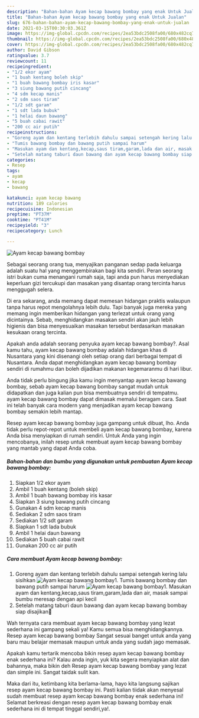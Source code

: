 ```yaml
---
description: "Bahan-bahan Ayam kecap bawang bombay yang enak Untuk Jualan"
title: "Bahan-bahan Ayam kecap bawang bombay yang enak Untuk Jualan"
slug: 676-bahan-bahan-ayam-kecap-bawang-bombay-yang-enak-untuk-jualan
date: 2021-03-15T00:30:03.361Z
image: https://img-global.cpcdn.com/recipes/2ea53bdc2508fa00/680x482cq70/ayam-kecap-bawang-bombay-foto-resep-utama.jpg
thumbnail: https://img-global.cpcdn.com/recipes/2ea53bdc2508fa00/680x482cq70/ayam-kecap-bawang-bombay-foto-resep-utama.jpg
cover: https://img-global.cpcdn.com/recipes/2ea53bdc2508fa00/680x482cq70/ayam-kecap-bawang-bombay-foto-resep-utama.jpg
author: David Gibson
ratingvalue: 3.7
reviewcount: 11
recipeingredient:
- "1/2 ekor ayam"
- "1 buah kentang boleh skip"
- "1 buah bawang bombay iris kasar"
- "3 siung bawang putih cincang"
- "4 sdm kecap manis"
- "2 sdm saos tiram"
- "1/2 sdt garam"
- "1 sdt lada bubuk"
- "1 helai daun bawang"
- "5 buah cabai rawit"
- "200 cc air putih"
recipeinstructions:
- "Goreng ayam dan kentang terlebih dahulu sampai setengah kering lalu sisihkan"
- "Tumis bawang bombay dan bawang putih sampai harum"
- "Masukan ayam dan kentang,kecap,saus tiram,garam,lada dan air, masak sampai bumbu meresap dengan api kecil"
- "Setelah matang taburi daun bawang dan ayam kecap bawang bombay siap disajikan🥰"
categories:
- Resep
tags:
- ayam
- kecap
- bawang

katakunci: ayam kecap bawang 
nutrition: 189 calories
recipecuisine: Indonesian
preptime: "PT37M"
cooktime: "PT41M"
recipeyield: "3"
recipecategory: Lunch

---
```



![Ayam kecap bawang bombay](https://img-global.cpcdn.com/recipes/2ea53bdc2508fa00/680x482cq70/ayam-kecap-bawang-bombay-foto-resep-utama.jpg)

Sebagai seorang orang tua, menyajikan panganan sedap pada keluarga adalah suatu hal yang menggembirakan bagi kita sendiri. Peran seorang istri bukan cuma menangani rumah saja, tapi anda pun harus menyediakan keperluan gizi tercukupi dan masakan yang disantap orang tercinta harus menggugah selera.

Di era  sekarang, anda memang dapat memesan hidangan praktis walaupun tanpa harus repot mengolahnya lebih dulu. Tapi banyak juga mereka yang memang ingin memberikan hidangan yang terlezat untuk orang yang dicintainya. Sebab, menghidangkan masakan sendiri akan jauh lebih higienis dan bisa menyesuaikan masakan tersebut berdasarkan masakan kesukaan orang tercinta. 



Apakah anda adalah seorang penyuka ayam kecap bawang bombay?. Asal kamu tahu, ayam kecap bawang bombay adalah hidangan khas di Nusantara yang kini disenangi oleh setiap orang dari berbagai tempat di Nusantara. Anda dapat menghidangkan ayam kecap bawang bombay sendiri di rumahmu dan boleh dijadikan makanan kegemaranmu di hari libur.

Anda tidak perlu bingung jika kamu ingin menyantap ayam kecap bawang bombay, sebab ayam kecap bawang bombay sangat mudah untuk didapatkan dan juga kalian pun bisa membuatnya sendiri di tempatmu. ayam kecap bawang bombay dapat dimasak memalui beragam cara. Saat ini telah banyak cara modern yang menjadikan ayam kecap bawang bombay semakin lebih mantap.

Resep ayam kecap bawang bombay juga gampang untuk dibuat, lho. Anda tidak perlu repot-repot untuk membeli ayam kecap bawang bombay, karena Anda bisa menyiapkan di rumah sendiri. Untuk Anda yang ingin mencobanya, inilah resep untuk membuat ayam kecap bawang bombay yang mantab yang dapat Anda coba.

<!--inarticleads1-->

##### Bahan-bahan dan bumbu yang digunakan untuk pembuatan Ayam kecap bawang bombay:

1. Siapkan 1/2 ekor ayam
1. Ambil 1 buah kentang (boleh skip)
1. Ambil 1 buah bawang bombay iris kasar
1. Siapkan 3 siung bawang putih cincang
1. Gunakan 4 sdm kecap manis
1. Sediakan 2 sdm saos tiram
1. Sediakan 1/2 sdt garam
1. Siapkan 1 sdt lada bubuk
1. Ambil 1 helai daun bawang
1. Sediakan 5 buah cabai rawit
1. Gunakan 200 cc air putih




<!--inarticleads2-->

##### Cara membuat Ayam kecap bawang bombay:

1. Goreng ayam dan kentang terlebih dahulu sampai setengah kering lalu sisihkan
<img src="https://img-global.cpcdn.com/steps/16ae5d8bcdf768e8/160x128cq70/ayam-kecap-bawang-bombay-langkah-memasak-1-foto.jpg" alt="Ayam kecap bawang bombay">1. Tumis bawang bombay dan bawang putih sampai harum
<img src="https://img-global.cpcdn.com/steps/325a834a1520e579/160x128cq70/ayam-kecap-bawang-bombay-langkah-memasak-2-foto.jpg" alt="Ayam kecap bawang bombay">1. Masukan ayam dan kentang,kecap,saus tiram,garam,lada dan air, masak sampai bumbu meresap dengan api kecil
1. Setelah matang taburi daun bawang dan ayam kecap bawang bombay siap disajikan🥰




Wah ternyata cara membuat ayam kecap bawang bombay yang lezat sederhana ini gampang sekali ya! Kamu semua bisa menghidangkannya. Resep ayam kecap bawang bombay Sangat sesuai banget untuk anda yang baru mau belajar memasak maupun untuk anda yang sudah jago memasak.

Apakah kamu tertarik mencoba bikin resep ayam kecap bawang bombay enak sederhana ini? Kalau anda ingin, yuk kita segera menyiapkan alat dan bahannya, maka bikin deh Resep ayam kecap bawang bombay yang lezat dan simple ini. Sangat taidak sulit kan. 

Maka dari itu, ketimbang kita berlama-lama, hayo kita langsung sajikan resep ayam kecap bawang bombay ini. Pasti kalian tiidak akan menyesal sudah membuat resep ayam kecap bawang bombay enak sederhana ini! Selamat berkreasi dengan resep ayam kecap bawang bombay enak sederhana ini di tempat tinggal sendiri,ya!.

